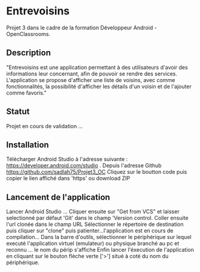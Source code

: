 # Entrevoisins

Projet 3 dans le cadre de la formation Développeur Android - OpenClassrooms.

## Description

"Entrevoisins est une application permettant à des utilisateurs d'avoir des informations leur concernant, afin de pouvoir se rendre des services.
L'application se propose d'afficher une liste de voisins, avec comme fonctionnalités, la possibilité d'afficher les détails d'un voisin et de l'ajouter comme favoris."


## Statut

Projet en cours de validation ...

## Installation

Télécharger Android Studio à l'adresse suivante : https://developer.android.com/studio .
Depuis l'adresse Github https://github.com/sadlah75/Projet3_OC
Cliquez sur le boutton code puis  copier le lien affiché dans 'https' ou download ZIP

## Lancement de l'application

Lancer Android Studio ...
Cliquer ensuite sur "Get from VCS" et laisser selectionné par défaut 'Git' dans le champ 'Version control.
Coller ensuite l'url clonée dans le champ URL
Sélectionner le répertoire de destination puis cliquer sur "clone" puis patienter...l'application est en cours de compilation...
Dans la barre d'outils, sélectionner le périphérique sur lequel executé l'application virtuel (emulateur) ou physique branché au pc et reconnu ... le nom du périp
s'affiche
Enfin lancer l'éxecution de l'application en cliquant sur le bouton flèche verte ['>'] situé à coté du nom du périphérique.
